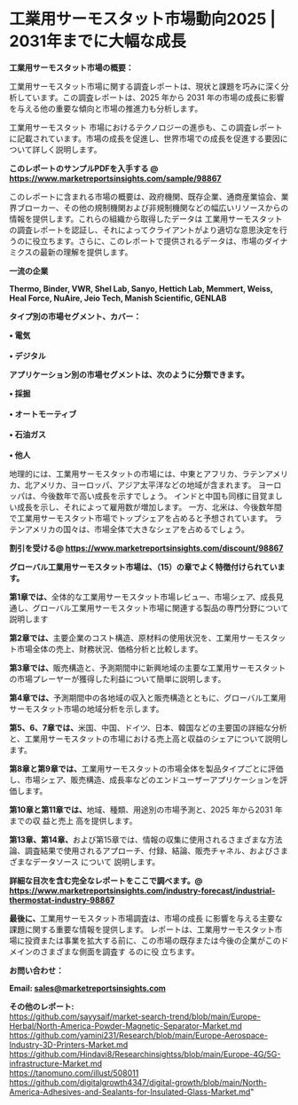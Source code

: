 # 工業用サーモスタット市場動向2025 | 2031年までに大幅な成長

<strong><b>工業用サーモスタット市場の概要：</b></strong>

工業用サーモスタット市場に関する調査レポートは、現状と課題を巧みに深く分析しています。この調査レポートは、2025 年から 2031 年の市場の成長に影響を与える他の重要な傾向と市場の推進力も分析します。

工業用サーモスタット 市場におけるテクノロジーの進歩も、この調査レポートに記載されています。市場の成長を促進し、世界市場での成長を促進する要因について詳しく説明します。

<strong>このレポートのサンプルPDFを入手する @ <a href=https://www.marketreportsinsights.com/sample/98867>https://www.marketreportsinsights.com/sample/98867</a></strong>

このレポートに含まれる市場の概要は、政府機関、既存企業、通商産業協会、業界ブローカー、その他の規制機関および非規制機関などの幅広いリソースからの情報を提供します。これらの組織から取得したデータは 工業用サーモスタット の調査レポートを認証し、それによってクライアントがより適切な意思決定を行うのに役立ちます。さらに、このレポートで提供されるデータは、市場のダイナミクスの最新の理解を提供します。

<strong>一流の企業</strong>

<strong><b>Thermo, Binder, VWR, Shel Lab, Sanyo, Hettich Lab, Memmert, Weiss, Heal Force, NuAire, Jeio Tech, Manish Scientific, GENLAB</b></strong>

<strong><b>タイプ別の市場セグメント、カバー：</b></strong>

<strong>• 電気<br><br>• デジタル</strong>

<strong><b>アプリケーション別の市場セグメントは、次のように分類できます。</b></strong>

<strong>• 採掘<br><br>• オートモーティブ<br><br>• 石油ガス<br><br>• 他人</strong>

 地理的には、工業用サーモスタットの市場には、中東とアフリカ、ラテンアメリカ、北アメリカ、ヨーロッパ、アジア太平洋などの地域が含まれます。 ヨーロッパは、今後数年で高い成長を示すでしょう。 インドと中国も同様に目覚ましい成長を示し、それによって雇用数が増加します。 一方、北米は、今後数年間で工業用サーモスタット市場でトップシェアを占めると予想されています。 ラテンアメリカの国々は、市場全体で大きなシェアを占めるでしょう。

<strong>割引を受ける@ <a href=https://www.marketreportsinsights.com/discount/98867>https://www.marketreportsinsights.com/discount/98867</a></strong>

<strong><b>グローバル工業用サーモスタット市場は、（15）の章でよく特徴付けられています。</b></strong>

<strong><b>第</b></strong><strong><b>1章では、</b></strong>全体的な工業用サーモスタット市場レビュー、市場シェア、成長見通し、グローバル工業用サーモスタット市場に関連する製品の専門分野について説明します

<strong><b>第2章では、</b></strong>主要企業のコスト構造、原材料の使用状況を、工業用サーモスタット市場全体の売上、財務状況、価格分析と比較します。

<strong><b>第3章では、</b></strong>販売構造と、予測期間中に新興地域の主要な工業用サーモスタットの市場プレーヤーが獲得した利益について簡単に説明します。

<strong><b>第4章では、</b></strong>予測期間中の各地域の収入と販売構造とともに、グローバル工業用サーモスタット市場の地域分析を示します。

<strong><b>第5、6、7章では、</b></strong>米国、中国、ドイツ、日本、韓国などの主要国の詳細な分析と、工業用サーモスタットの市場における売上高と収益のシェアについて説明します。

<strong><b>第8章と第9章では、</b></strong>工業用サーモスタットの市場全体を製品タイプごとに評価し、市場シェア、販売構造、成長率などのエンドユーザーアプリケーションを評価します。

<strong><b>第10章と第11章では、</b></strong>地域、種類、用途別の市場予測と、2025 年から2031 年までの収 益と売上 高を提供します。

<strong><b>第13章、第14章、</b></strong>および第15章では、情報の収集に使用されるさまざまな方法論、調査結果で使用されるアプローチ、付録、結論、販売チャネル、およびさまざまなデータソース について 説明します。

<strong>詳細な目次を含む完全なレポートをここで調べます。@ <a href=https://www.marketreportsinsights.com/industry-forecast/industrial-thermostat-industry-98867>https://www.marketreportsinsights.com/industry-forecast/industrial-thermostat-industry-98867</a></strong>

<strong><b>最後に、</b></strong>工業用サーモスタット市場調査は、市場の成長 に影響を</a>与える主要な課題に関する重要な情報を提供します。 レポートは、工業用サーモスタット市場に投資または事業を拡大する前に、この市場の既存または今後の企業がこのドメインのさまざまな側面を調査す るのに役 立ちます。

<strong><b>お問い合わせ：</b></strong>

<strong>Email: </strong><a href=mailto:sales@marketreportsinsights.com><strong>sales@marketreportsinsights.com</strong></a>

<strong>その他のレポート:</strong>
<br>
<a href=https://github.com/sayysaif/market-search-trend/blob/main/Europe-Herbal/North-America-Powder-Magnetic-Separator-Market.md>https://github.com/sayysaif/market-search-trend/blob/main/Europe-Herbal/North-America-Powder-Magnetic-Separator-Market.md</a>
<br>
<a href=https://github.com/yamini231/Research/blob/main/Europe-Aerospace-Industry-3D-Printers-Market.md>https://github.com/yamini231/Research/blob/main/Europe-Aerospace-Industry-3D-Printers-Market.md</a>
<br>
<a href=https://github.com/Hindavi8/Researchinsightss/blob/main/Europe-4G/5G-infrastructure-Market.md>https://github.com/Hindavi8/Researchinsightss/blob/main/Europe-4G/5G-infrastructure-Market.md</a>
<br>
<a href=https://tanomuno.com/illust/508011>https://tanomuno.com/illust/508011</a>
<br>
<a href=https://github.com/digitalgrowth4347/digital-growth/blob/main/North-America-Adhesives-and-Sealants-for-Insulated-Glass-Market.md>https://github.com/digitalgrowth4347/digital-growth/blob/main/North-America-Adhesives-and-Sealants-for-Insulated-Glass-Market.md</a>"
